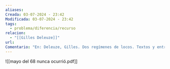 ```yaml
---
aliases: 
Creada: 03-07-2024 - 23:42
Modificada: 03-07-2024 - 23:42
tags:
  - problema/diferencia/recurso
relacion:
  - "[[Gilles Deleuze]]"
url: 
Comentario: "En: Deleuze, Gilles. Dos regímenes de locos. Textos y entrevistas (1973-1993). . pp. 213-215. ISBN 9788481918502"
---
```





![[mayo del 68 nunca ocurrió.pdf]]